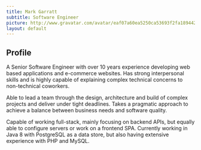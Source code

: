 ```yaml
---
title: Mark Garratt
subtitle: Software Engineer
picture: http://www.gravatar.com/avatar/eaf07a60ea5250ca53693f2fa1894425.jpg?s=100
layout: default
---
```


## <span class="fas fa-user"></span> Profile
A Senior Software Engineer with over 10 years experience developing web based
applications and e-commerce websites. Has strong interpersonal skills and is
highly capable of explaining complex technical concerns to non-technical
coworkers.

Able to lead a team through the design, architecture and build of complex
projects and deliver under tight deadlines. Takes a pragmatic approach to
achieve a balance between business needs and software quality.

Capable of working full-stack, mainly focusing on backend APIs, but equally able
to configure servers or work on a frontend SPA. Currently working in Java 8 with
PostgreSQL as a data store, but also having extensive experience with PHP and
MySQL.
